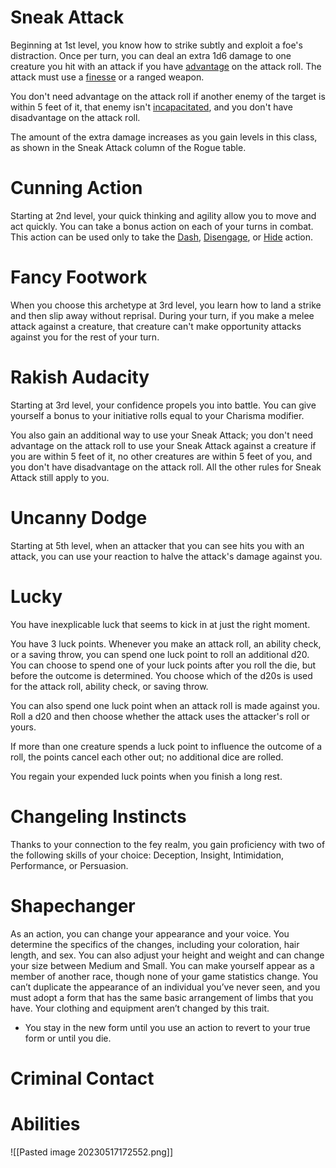 # Sneak Attack
Beginning at 1st level, you know how to strike subtly and exploit a foe's distraction. Once per turn, you can deal an extra 1d6 damage to one creature you hit with an attack if you have [advantage](https://roll20.net/compendium/dnd5e/Rules:Ability%20Scores?expansion=0#toc_2) on the attack roll. The attack must use a [finesse](https://roll20.net/compendium/dnd5e/Rules:Weapons?expansion=0#toc_4) or a ranged weapon.  
  
You don't need advantage on the attack roll if another enemy of the target is within 5 feet of it, that enemy isn't [incapacitated](https://roll20.net/compendium/dnd5e/Rules:Conditions?expansion=0#toc_6), and you don't have disadvantage on the attack roll.  
  
The amount of the extra damage increases as you gain levels in this class, as shown in the Sneak Attack column of the Rogue table.

# Cunning Action
Starting at 2nd level, your quick thinking and agility allow you to move and act quickly. You can take a bonus action on each of your turns in combat. This action can be used only to take the [Dash](https://roll20.net/compendium/dnd5e/Rules:Combat?expansion=0#toc_23), [Disengage](https://roll20.net/compendium/dnd5e/Rules:Combat?expansion=0#toc_24), or [Hide](https://roll20.net/compendium/dnd5e/Rules:Combat?expansion=0#toc_27) action.

# Fancy Footwork
When you choose this archetype at 3rd level, you learn how to land a strike and then slip away without reprisal. During your turn, if you make a melee attack against a creature, that creature can't make opportunity attacks against you for the rest of your turn.

# Rakish Audacity
Starting at 3rd level, your confidence propels you into battle. You can give yourself a bonus to your initiative rolls equal to your Charisma modifier.

You also gain an additional way to use your Sneak Attack; you don't need advantage on the attack roll to use your Sneak Attack against a creature if you are within 5 feet of it, no other creatures are within 5 feet of you, and you don't have disadvantage on the attack roll. All the other rules for Sneak Attack still apply to you.

# Uncanny Dodge
Starting at 5th level, when an attacker that you can see hits you with an attack, you can use your reaction to halve the attack's damage against you.

# Lucky
You have inexplicable luck that seems to kick in at just the right moment.

You have 3 luck points. Whenever you make an attack roll, an ability check, or a saving throw, you can spend one luck point to roll an additional d20. You can choose to spend one of your luck points after you roll the die, but before the outcome is determined. You choose which of the d20s is used for the attack roll, ability check, or saving throw.

You can also spend one luck point when an attack roll is made against you. Roll a d20 and then choose whether the attack uses the attacker's roll or yours.

If more than one creature spends a luck point to influence the outcome of a roll, the points cancel each other out; no additional dice are rolled.

You regain your expended luck points when you finish a long rest.

# Changeling Instincts
Thanks to your connection to the fey realm, you gain proficiency with two of the following skills of your choice: Deception, Insight, Intimidation, Performance, or Persuasion.

# Shapechanger
As an action, you can change your appearance and your voice. You determine the specifics of the changes, including your coloration, hair length, and sex. You can also adjust your height and weight and can change your size between Medium and Small. You can make yourself appear as a member of another race, though none of your game statistics change. You can’t duplicate the appearance of an individual you’ve never seen, and you must adopt a form that has the same basic arrangement of limbs that you have. Your clothing and equipment aren’t changed by this trait.
-   You stay in the new form until you use an action to revert to your true form or until you die.

# Criminal Contact

# Abilities
![[Pasted image 20230517172552.png]]
